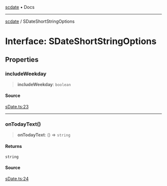 [scdate](../README.md) • Docs

---

[scdate](../README.md) / SDateShortStringOptions

# Interface: SDateShortStringOptions

## Properties

### includeWeekday

> **includeWeekday**: `boolean`

#### Source

[sDate.ts:23](https://github.com/ericvera/scdate/blob/main/src/sDate.ts#L23)

---

### onTodayText()

> **onTodayText**: () => `string`

#### Returns

`string`

#### Source

[sDate.ts:24](https://github.com/ericvera/scdate/blob/main/src/sDate.ts#L24)
